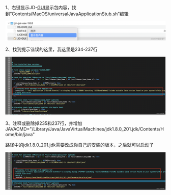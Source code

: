 1、右键显示JD-[GUI](https://so.csdn.net/so/search?q=GUI&spm=1001.2101.3001.7020)显示包内容，找到“Contents/MacOS/universalJavaApplicationStub.sh”编辑

![img](Mac安装JD-GUI.assets/watermark,type_d3F5LXplbmhlaQ,shadow_50,text_Q1NETiBA5Yid5a2m6ICFwrA=,size_20,color_FFFFFF,t_70,g_se,x_16.png)

2、找到提示错误的这里，我这里是234-237行

![img](Mac安装JD-GUI.assets/watermark,type_d3F5LXplbmhlaQ,shadow_50,text_Q1NETiBA5Yid5a2m6ICFwrA=,size_20,color_FFFFFF,t_70,g_se,x_16-20220904183615532.png)

3、注释或删除掉235和237行，并增加JAVACMD="/Library/Java/JavaVirtualMachines/jdk1.8.0_201.jdk/Contents/Home/bin/java"

路径中的jdk1.8.0_201.jdk需要改成你自己的安装的版本，之后就可以启动了

![img](Mac安装JD-GUI.assets/watermark,type_d3F5LXplbmhlaQ,shadow_50,text_Q1NETiBA5Yid5a2m6ICFwrA=,size_20,color_FFFFFF,t_70,g_se,x_16-20220904183619776.png)